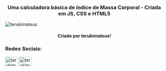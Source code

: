 <h3 align="center">Uma calculadora básica de índice de Massa Corporal - Criada em JS, CSS e HTML5</h3>

<p align="left"> <img src="https://komarev.com/ghpvc/?username=terukimateus&label=Profile%20views&color=0e75b6&style=flat" alt="terukimateus" /> </p>

<h4 align="center">Criado por terukimateus!</h3>

<h3 align="left">Redes Sociais:</h3>
<p align="left">
<a href="https://linkedin.com/in/terukimateus" target="blank"><img align="center" src="https://raw.githubusercontent.com/rahuldkjain/github-profile-readme-generator/master/src/images/icons/Social/linked-in-alt.svg" alt="terukimateus" height="30" width="40" /></a>
<a href="https://instagram.com/terukimateus" target="blank"><img align="center" src="https://raw.githubusercontent.com/rahuldkjain/github-profile-readme-generator/master/src/images/icons/Social/instagram.svg" alt="terukimateus" height="30" width="40" /></a>
</p>
